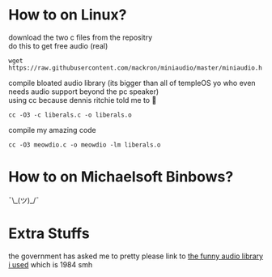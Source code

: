 # How to on Linux?
download the two c files from the repositry <br/>
do this to get free audio (real)
```
wget https://raw.githubusercontent.com/mackron/miniaudio/master/miniaudio.h
```
compile bloated audio library (its bigger than all of templeOS yo who even needs audio support beyond the pc speaker) <br/>
using cc because dennis ritchie told me to 🙏
```
cc -O3 -c liberals.c -o liberals.o
```
compile my amazing code
```
cc -O3 meowdio.c -o meowdio -lm liberals.o
```
# How to on Michaelsoft Binbows?
¯\\\_(ツ)_/¯
# Extra Stuffs
the government has asked me to pretty please link to [the funny audio library i used](https://github.com/mackron/miniaudio) which is 1984 smh
